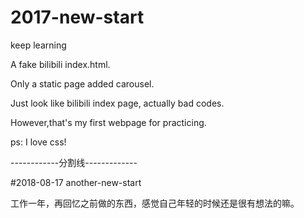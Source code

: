 # 2017-new-start
keep learning


A fake bilibili index.html.

Only a static page added carousel.

Just look like bilibili index page, actually bad codes.

However,that's my first webpage for practicing.

ps: I love css!




------------分割线-------------

#2018-08-17 another-new-start

工作一年，再回忆之前做的东西，感觉自己年轻的时候还是很有想法的嘛。